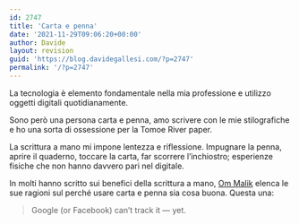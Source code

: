```yaml
---
id: 2747
title: 'Carta e penna'
date: '2021-11-29T09:06:20+00:00'
author: Davide
layout: revision
guid: 'https://blog.davidegallesi.com/?p=2747'
permalink: '/?p=2747'
---
```


La tecnologia è elemento fondamentale nella mia professione e utilizzo oggetti digitali quotidianamente.

Sono però una persona carta e penna, amo scrivere con le mie stilografiche e ho una sorta di ossessione per la Tomoe River paper.

La scrittura a mano mi impone lentezza e riflessione. Impugnare la penna, aprire il quaderno, toccare la carta, far scorrere l’inchiostro; esperienze fisiche che non hanno davvero pari nel digitale.

In molti hanno scritto sui benefici della scrittura a mano, [Om Malik](https://om.co/2019/08/16/why-pen-paper-are-good-for-you/) elenca le sue ragioni sul perché usare carta e penna sia cosa buona. Questa una:

> Google (or Facebook) can’t track it — yet.